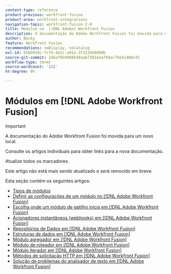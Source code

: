 ```yaml
---
content-type: reference
product-previous: workfront-fusion
product-area: workfront-integrations
navigation-topic: workfront-fusion-2-0
title: Módulos no  [!DNL Adobe] Workfront Fusion
description: A documentação do Adobe Workfront Fusion foi movida para um novo local. Este artigo foi descontinuado, mas contém um link para o novo artigo que aborda essa funcionalidade.
author: Becky
feature: Workfront Fusion
recommendations: noDisplay, noCatalog
exl-id: b50b918c-7c74-442c-a91a-3f313d40d00b
source-git-commit: 2d6af8b4988bd9aab7381daa79dec79e41408c45
workflow-type: tm+mt
source-wordcount: '122'
ht-degree: 0%

---
```


# Módulos em [!DNL Adobe Workfront Fusion]

>[!IMPORTANT]
>
>A documentação do Adobe Workfront Fusion foi movida para um novo local.
>
>Consulte os artigos individuais para obter links para a nova documentação.
>
>Atualize todos os marcadores.
>
>Este artigo não está mais sendo atualizado e será removido em breve.

Esta seção contém os seguintes artigos:

* [Tipos de módulos](../../workfront-fusion/modules/module-types.md)
* [Definir as configurações de um módulo no  [!DNL Adobe Workfront Fusion]](../../workfront-fusion/modules/configure-a-modules-settings.md)
* [Escolha onde um módulo de gatilho inicia em  [!DNL Adobe Workfront Fusion]](../../workfront-fusion/modules/choose-where-trigger-module-starts.md)
* [Acionadores instantâneos (webhooks) em [!DNL Adobe Workfront Fusion]](/help/quicksilver/workfront-fusion/webhooks/instant-triggers-webhooks.md)
* [Repositórios de Dados em [!DNL Adobe Workfront Fusion]](../../workfront-fusion/modules/data-stores.md)
* [Estruturas de dados em  [!DNL Adobe Workfront Fusion]](../../workfront-fusion/modules/data-structures.md)
* [Módulo agregador em  [!DNL Adobe Workfront Fusion]](../../workfront-fusion/modules/aggregator-module.md)
* [Módulo de roteador em  [!DNL Adobe Workfront Fusion]](../../workfront-fusion/modules/router-module.md)
* [Módulo Iterador em  [!DNL Adobe Workfront Fusion]](../../workfront-fusion/modules/iterator-module.md)
* [Métodos de solicitação HTTP em  [!DNL Adobe Workfront Fusion]](../../workfront-fusion/modules/http-request-methods.md)
* [Solução de problemas do analisador de texto em  [!DNL Adobe Workfront Fusion]](../../workfront-fusion/modules/text-parser-troubleshooting.md)
